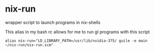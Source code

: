 # nix-run
wrapper script to launch programs in nix-shells

This alias in my bash rc allows for me to run gl programs with this script

`
alias nix-run="LD_LIBRARY_PATH=/usr/lib/nvidia-375/ guile -e main ~/nix-run/nix-run.scm"
`
